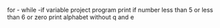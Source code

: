 for - while -if variable project
program print if number less than  5 or less than 6 or zero
print alphabet without q and e
